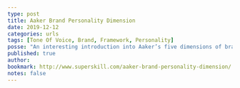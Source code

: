 ```yaml
---
type: post
title: Aaker Brand Personality Dimension
date: 2019-12-12
categories: urls
tags: [Tone Of Voice, Brand, Framework, Personality]
posse: "An interesting introduction into Aaker’s five dimensions of brand personality."
published: true
author:
bookmark: http://www.superskill.com/aaker-brand-personality-dimension/
notes: false
---
```

